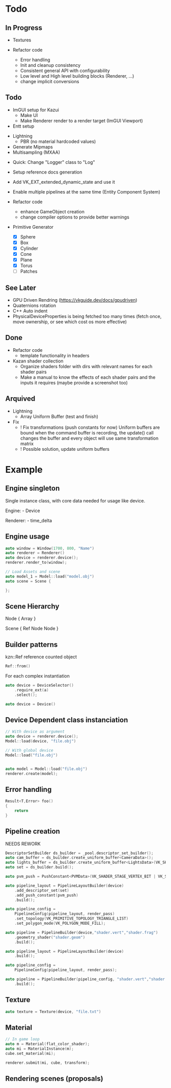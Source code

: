 # Todo

## In Progress

- Textures
- Refactor code


    - Error handling
    - Init and cleanup consistency
    - Consistent general API with configurability
    - Low level and High level building blocks (Renderer, ...)
    - change implicit conversions

## Todo 

- ImGUI setup for Kazui
    - Make UI
    - Make Renderer render to a render target (ImGUI Viewport)
- Entt setup

<!-- Today -->
- Lightning
    - PBR (no material hardcoded values)
- Generate Mipmaps
- Multisampling (MXAA)
<!----------->

- Quick: Change "Logger" class to "Log"
- Setup reference docs generation
- Add VK_EXT_extended_dynamic_state and use it

- Enable multiple pipelines at the same time (Entity Component System)

- Refactor code
    - enhance GameObject creation
    - change compiler options to provide better warnings


- Primitive Generator
    - [x] Sphere
    - [x] Box
    - [x] Cylinder
    - [x] Cone
    - [x] Plane
    - [x] Torus
    - [ ] Patches

## See Later
- GPU Driven Rendring (https://vkguide.dev/docs/gpudriven)
- Quaternions rotation
- C++ Auto indent
- PhysicalDeviceProperties is being fetched too many times (fetch once, move ownership, or see which cost os more effective)

## Done
- Refactor code
    - template functionality in headers
- Kazan shader collection
    - Organize shaders folder with dirs with relevant
    names for each shader pairs
    - Make a manual to know the effects of each shader
    pairs and the inputs it requires (maybe provide a
    screenshot too)

## Arquived

- Lightning
    - Array Uniform Buffer (test and finish)
- Fix
    - ! Fix transformations (push constants for now)
        Uniform buffers are bound when the command buffer
        is recording, the update() call changes the buffer
        and every object will use same transformation matrix
    - ! Possible solution, update uniform buffers 

# Example

## Engine singleton

Single instance class, with core data needed for usage like device.

Engine: 
    - Device

Renderer: 
    - time_delta


## Engine usage
```c++
auto window = Window(1700, 800, "Name")
auto renderer = Renderer()
auto device = renderer.device();
renderer.render_to(window);

// Load Assets and scene
auto model_1 = Model::load("model.obj")
auto scene = Scene {

};


```

## Scene Hierarchy


Node<T> {
    Array<T>
}

Scene {
    Ref<MainCamera>
    Node<Camera>
    Node<Model>
}

## Builder patterns
kzn::Ref<T> reference counted object
```c++
Ref::from()
```



For each complex instantiation
```c++
auto device = DeviceSelector()
    .require_ext(a)
    .select();

auto device = Device()
```

## Device Dependent class instanciation

```c++
// With device as argument
auto device = renderer.device();
Model::load(device, "file.obj")

// With global device
Model::load("file.obj")


auto model = Model::load("file.obj")
renderer.create(model);
```



<!-- Do exceptions in the beginning -->
## Error handling
```c++
Result<T,Error> foo()
{
    return 
}
```

## Pipeline creation
NEEDS REWORK
```c++
DescriptorSetBuilder ds_builder = _pool.descriptor_set_builder();
auto cam_buffer = ds_builder.create_uniform_buffer<CameraData>();
auto lights_buffer = ds_builder.create_uniform_buffer<LightsData>(VK_SHADER_STAGE_FRAGMENT_BIT);
auto set = ds_builder.build();

auto pvm_push = PushConstant<PVMData>(VK_SHADER_STAGE_VERTEX_BIT | VK_SHADER_STAGE_FRAGMENT_BIT);

auto pipeline_layout = PipelineLayoutBuilder(device)
    .add_descriptor_set(set)
    .add_push_constant(pvm_push)
    .build();

auto pipeline_config =
    PipelineConfig(pipeline_layout, render_pass)
    .set_topology(VK_PRIMITIVE_TOPOLOGY_TRIANGLE_LIST)
    .set_polygon_mode(VK_POLYGON_MODE_FILL);

auto pipeline = PipelineBuilder(device,"shader.vert","shader.frag")
    .geometry_shader("shader.geom")
    .build();
```

```c++
auto pipeline_layout = PipelineLayoutBuilder(device)
    .build();

auto pipeline_config =
    PipelineConfig(pipeline_layout, render_pass);

auto pipeline = PipelineBuilder(pipeline_config, "shader.vert","shader.frag")
    .build();
```

## Texture
```c++
auto texture = Texture(device, "file.txt")
```

## Material
```c++
// In game loop
auto m = Material(flat_color_shader);
auto mi = MaterialInstance(m);
cube.set_material(mi);

renderer.submit(mi, cube, transform);
```

## Rendering scenes (proposals)

```c++

```
